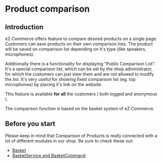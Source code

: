 # Product comparison

## Introduction

eZ Commerce offers feature to compare desired products on a single page. Customers can save products on their own comparison lists. The product will be saved on comparison list depending on it's type (like speakers, microphones). 

Additionally there is a functionality for displaying "Public Comparison List". It's a special comparison list, which can be set by the shop administrator, for which the customers can just view them and are not allowed to modify the list. It's very useful for showing fixed comparison list (eg. top microphones) by placing it's link on the website. 

This feature is available **for all** the customers ( both logged and anonymous ).

The comparison function is based on the basket system of eZ Commerce. 

## Before you start 

Please keep in mind that Comparison of Products is really connected with a lot of different modules in our shop. Be sure to check these out:

- [Basket](../basket/basket.md)
- [BasketService and BasketCommand](../basket/basket_api/basketservice.md)
